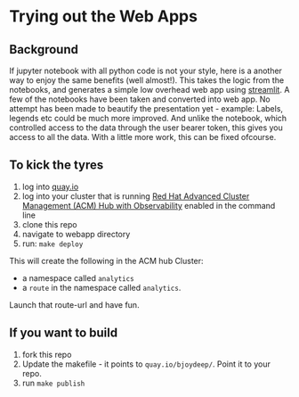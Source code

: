 

# Trying out the Web Apps

## Background
If jupyter notebook with all python code is not your style, here is a another way to enjoy the same benefits (well almost!). This takes the logic from the notebooks, and generates a simple low overhead web app using [streamlit](https://streamlit.io/).  A few of the notebooks have been taken and converted into web app. No attempt has been made to beautify the presentation yet - example: Labels, legends etc could be much more improved. And unlike the notebook, which controlled access to the data through the user bearer token, this gives you access to all the data. With a little more work, this can be fixed ofcourse.

## To kick the tyres
1. log into [quay.io](https://quay.io/repository/)
1. log into your cluster that is running [Red Hat Advanced Cluster Management (ACM) Hub with Observability](https://access.redhat.com/documentation/en-us/red_hat_advanced_cluster_management_for_kubernetes/2.3/html/observability/observing-environments-intro#enable-observability) enabled in the command line
1. clone this repo
1. navigate to webapp directory
1. run: `make deploy` 

This will create the following in the ACM hub Cluster:
- a namespace called `analytics` 
- a `route` in the namespace called `analytics`. 

Launch that route-url and have fun.

## If you want to build
1. fork this repo
1. Update the makefile - it points to `quay.io/bjoydeep/`. Point it to your repo.
1. run `make publish`






